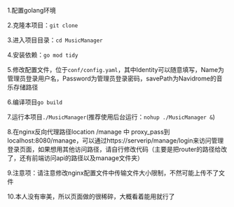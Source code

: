 1.配置golang环境

2.克隆本项目：`git clone `

3.进入项目目录：`cd MusicManager`

4.安装依赖：`go mod tidy`

5.修改配置文件，位于`conf/config.yaml`，其中Identity可以随意填写，Name为管理员登录用户名，Password为管理员登录密码，savePath为Navidrome的音乐存储路径

6.编译项目`go build`

7.运行本项目`./MusicManager`(推荐使用后台运行：`nohup ./MusicManager &`)

8.在nginx反向代理路径location /manage 中 proxy_pass到localhost:8080/manage，可以通过https://serverip/manage/login来访问管理登录页面，如果想用其他访问路径，请自行修改代码（主要是把router的路径给改了，还有前端访问api的路径以及manage文件夹）

9.注意项：请注意修改nginx配置文件中传输文件大小限制，不然可能上传不了文件

10.本人没有审美，所以页面做的很稀碎，大概看着能用就行了
